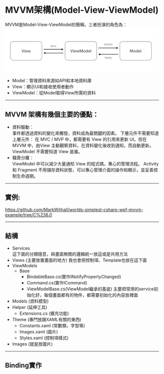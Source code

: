 # MVVM架構(Model-View-ViewModel)
MVVM是Model-View-ViewModel的簡稱，三者扮演的角色為：
![](2020-06-06-10-28-55.png)
- Model：管理資料來源如API和本地資料庫
- View：顯示UI和接收使用者動作
- ViewModel：從Model取得View所需的資料
---
## MVVM 架構有幾個主要的優點：
- 資料驅動：  
事件都透過資料的變化來觸發，資料成為最關鍵的因素。
下層元件不需要知道上層元件：
在 MVC / MVP 中，都需要有 View 的引用來更新 UI。但在 MVVM 中，由View 主動觀察資料，在資料變化後收到通知，而自動更新。 ViewModel 不需要知道 View 是誰。
- 職責分離：  
ViewModel 中可以減少大量通知 View 的程式碼，專心的管理流程。
Activity 和 Fragment 不用儲存資料狀態，可以專心管理介面的操作和顯示，並妥善控制生命週期。  

---
## 實例:  
https://github.com/MarkWithall/worlds-simplest-csharp-wpf-mvvm-example/tree/C%236.0  

---
## 結構
- Services  
這下面的分類隨意，與畫面無關的邏輯統一放這或是共用方法
- Views (主要放置畫面的地方)
我也會把控制項、Template也放在這下面
- ViewModels
    - Base
        - BindableBase.cs(實作INotifyPropertyChanged)
        - Command.cs(實作ICommand)
        - ViewModelBase.cs(ViewModel繼承的基底) 主要把常用的service初始化好，每個畫面都有的物件，都需要初始化的內容放裡面
- Models (資料模型)
- Helper (延伸工具)
    - Extensions.cs (擴充功能)
- Theme (專門放跟XAML有關的東西)
    - Constants.xaml (常數類，字型等)
    - Images.xaml (圖片)
    - Styles.xaml (控制項樣式)
- Images (就是放圖片)
---
## Binding實作